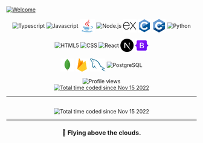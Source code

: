 <div>
  <a href="https://ryuzaki.cloud">
    <img
        align="center"
        alt="Welcome"
        src="https://readme-typing-svg.herokuapp.com?color=ba60ff&lines=welcome+to+my+profile."
    />
  </a>
</div>

<br>

<!-- https://devicon.dev/ -->
<!-- https://skillicons.dev/ -->
<!-- https://techstack-generator.vercel.app/ -->

<!-- Languages -->
<div style="display: inline_block" align="center">
  <img
    align="center"
    alt="Typescript"
    height="35"
    width="35"
    src="https://cdn.jsdelivr.net/gh/devicons/devicon@latest/icons/typescript/typescript-original.svg"
  />
  <img
    align="center"
    alt="Javascript"
    height="35"
    width="40"
    src="https://cdn.jsdelivr.net/gh/devicons/devicon@latest/icons/javascript/javascript-original.svg"
  />
  <img
    align="center"
    alt="Java"
    height="35"
    width="40"
    src="https://raw.githubusercontent.com/devicons/devicon/6910f0503efdd315c8f9b858234310c06e04d9c0/icons/java/java-original.svg"
  />
  <img
    align="center"
    alt="Node.js"
    height="35"
    width="35"
    src="https://cdn.iconscout.com/icon/free/png-256/node-js-1174925.png"
  />
  <img
    align="center"
    alt="Express"
    height="35"
    width="35"
    src="https://raw.githubusercontent.com/devicons/devicon/6910f0503efdd315c8f9b858234310c06e04d9c0/icons/express/express-original.svg"
  />
  <img
    align="center"
    alt="C"
    height="35"
    width="35"
    src="https://raw.githubusercontent.com/devicons/devicon/v2.16.0/icons/c/c-original.svg"
  />
  <img
    align="center"
    alt="C++"
    height="35"
    width="35"
    src="https://raw.githubusercontent.com/devicons/devicon/v2.16.0/icons/cplusplus/cplusplus-original.svg"
  />
  <img
    align="center"
    alt="Python"
    height="35"
    width="35"
    src="https://cdn.jsdelivr.net/gh/devicons/devicon@latest/icons/python/python-original.svg"
  />
</div>

<br />

<!-- Front-End Technologies -->
<div align="center">
  <img
    align="center"
    alt="HTML5"
    height="35"
    width="35"
    src="https://cdn.jsdelivr.net/gh/devicons/devicon/icons/html5/html5-original.svg"
  />
  <img
    align="center"
    alt="CSS"
    height="35"
    width="35"
    src="https://cdn.jsdelivr.net/gh/devicons/devicon/icons/css3/css3-original.svg"
  />
  <img
    align="center"
    alt="React"
    height="35"
    width="35"
    src="https://cdn.jsdelivr.net/gh/devicons/devicon/icons/react/react-original.svg"
  />
  <img
    align="center"
    alt="NextJS"
    height="35"
    width="35"
    src="https://raw.githubusercontent.com/devicons/devicon/v2.16.0/icons/nextjs/nextjs-original.svg"
  />
  <img
    align="center"
    alt="Bootstrap"
    height="35"
    width="35"
    src="https://raw.githubusercontent.com/devicons/devicon/6910f0503efdd315c8f9b858234310c06e04d9c0/icons/bootstrap/bootstrap-original.svg"
  />
</div>

<br />

<!-- Databases -->
<div align="center">
  <img
    align="center"
    alt="MongoDB"
    height="35"
    width="35"
    src="https://raw.githubusercontent.com/devicons/devicon/6910f0503efdd315c8f9b858234310c06e04d9c0/icons/mongodb/mongodb-original.svg"
  />
  <img
    align="center"
    alt="Firebase"
    height="35"
    width="35"
    src="https://raw.githubusercontent.com/devicons/devicon/6910f0503efdd315c8f9b858234310c06e04d9c0/icons/firebase/firebase-original.svg"
  />
  <img
    align="center"
    alt="MySQL"
    height="35"
    width="40"
    src="https://raw.githubusercontent.com/devicons/devicon/6910f0503efdd315c8f9b858234310c06e04d9c0/icons/mysql/mysql-original.svg"
  />
  <img
    align="center"
    alt="PostgreSQL"
    height="35"
    width="40"
    src="https://cdn.jsdelivr.net/gh/devicons/devicon@latest/icons/postgresql/postgresql-original.svg"
  />
</div>

<br />

<!-- Profile views / Wakatime -->
<div align="center">
  <img
    src="https://komarev.com/ghpvc/?username=itsryu&color=green"
    alt="Profile views"
  />
</div>

<div align="center">
  <a href="https://wakatime.com/@0420002a-2961-49e9-bd88-efcb03deddec">
    <img
      src="https://wakatime.com/badge/user/0420002a-2961-49e9-bd88-efcb03deddec.svg"
      alt="Total time coded since Nov 15 2022"
    />
  </a>
</div>

<hr />

<br />

<!-- Github Commits -->

<div align="center">
  <img
      src="https://ssr-contributions-svg.vercel.app/_/itsryu?chart=3dbar&gap=0.6&scale=2&flatten=2&animation=wave&animation_duration=1&animation_delay=0.05&animation_amplitude=20&animation_frequency=0.5&animation_wave_center=10_0&format=svg&weeks=30&theme=green"
      alt="Total time coded since Nov 15 2022"
  />
</div>

<hr />

<h3 align="center">🚀 Flying above the clouds.</h3>
